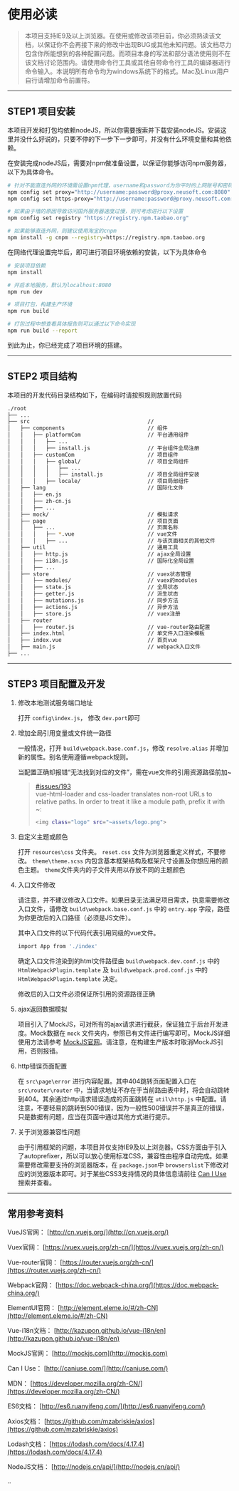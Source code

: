 # 使用必读

> 本项目支持IE9及以上浏览器。在使用或修改该项目前，你必须熟读该文档，以保证你不会再接下来的修改中出现BUG或其他未知问题。该文档尽力包含你所能想到的各种配置问题。而项目本身的写法和部分语法使用则不在该文档讨论范围内。请使用命令行工具或其他自带命令行工具的编译器进行命令输入。本说明所有命令均为windows系统下的格式。Mac及Linux用户自行请增加命令前置符。

***

## **STEP1 项目安装**
本项目开发和打包均依赖nodeJS，所以你需要搜索并下载安装nodeJS。安装这里并没什么好说的，只要不停的下一步下一步即可，并没有什么环境变量和其他依赖。

在安装完成nodeJS后，需要对npm做准备设置，以保证你能够访问npm服务器，以下为具体命令。

``` bash
# 针对不能直连外网的环境需设置npm代理，username和password为你平时的上网账号和密码
npm config set proxy="http://username:password@proxy.neusoft.com:8080"
npm config set https-proxy="http://username:password@proxy.neusoft.com:8080"

# 如果由于墙的原因导致访问国外服务器速度过慢，则可考虑进行以下设置
npm config set registry "https://registry.npm.taobao.org"

# 如果能够直连外网，则建议使用淘宝的cnpm
npm install -g cnpm --registry=https://registry.npm.taobao.org

```

在网络代理设置完毕后，即可进行项目环境依赖的安装，以下为具体命令

``` bash
# 安装项目依赖
npm install

# 开启本地服务，默认为localhost:8080
npm run dev

# 项目打包，构建生产环境
npm run build

# 打包过程中想查看具体报告则可以通过以下命令实现
npm run build --report
```
到此为止，你已经完成了项目环境的搭建。

***

## **STEP2 项目结构**
本项目的开发代码目录结构如下，在编码时请按照规则放置代码

``` bash
./root
├── ...
├── src                                     // 
│   ├── components                          // 组件
│   │   ├── platformCom                     // 平台通用组件
│   │   │   ├── ...
│   │   │   ├── install.js                  // 平台组件全局注册
│   │   ├── customCom                       // 项目组件
│   │   │   ├── global/                     // 项目全局组件
│   │   │   │   ├── ...     
│   │   │   │   ├── install.js              // 项目全局组件安装
│   │   │   ├── locale/                     // 项目局部组件
│   ├── lang                                // 国际化文件
│   │   ├── en.js                           
│   │   ├── zh-cn.js
│   │   ├── ...
│   ├── mock/                               // 模拟请求
│   ├── page                                // 项目页面
│   │   ├── ...                             // 页面名称
│   │   │   ├── *.vue                       // vue文件
│   │   │   ├── ...                         // 与该页面相关的其他文件
│   ├── util                                // 通用工具
│   │   ├── http.js                         // ajax全局设置
│   │   ├── i18n.js                         // 国际化全局设置
│   │   ├── ...
│   ├── store                               // vuex状态管理
│   │   ├── modules/                        // vuex的modules
│   │   ├── state.js                        // 全局状态
│   │   ├── getter.js                       // 派生状态
│   │   ├── mutations.js                    // 同步方法
│   │   ├── actions.js                      // 异步方法
│   │   ├── store.js                        // vuex注册
│   ├── router
│   │   ├── router.js                       // vue-router路由配置
│   ├── index.html                          // 单文件入口渲染模板
│   ├── index.vue                           // 首页vue
│   ├── main.js                             // webpack入口文件
├── ...
```

***

## **STEP3 项目配置及开发**

1. 修改本地测试服务端口地址

    打开 `config\index.js`， 修改 `dev.port`即可

2. 增加全局引用变量或文件统一路径

    一般情况，打开 `build\webpack.base.conf.js`，修改 `resolve.alias` 并增加新的属性。别名使用遵循webpack规则。
    
    当配置正确却报错“无法找到对应的文件”，需在vue文件的引用资源路径前加~
    >[#issues/193](https://github.com/vuejs/vue-loader/issues/193)  
    vue-html-loader and css-loader translates non-root URLs to relative paths. In order to treat it like a module path, prefix it with ~:
    > ``` bash 
    ><img class="logo" src="~assets/logo.png">
    >```

3. 自定义主题或颜色
    
    打开 `resources\css` 文件夹。 `reset.css` 文件为浏览器重定义样式，不要修改。 `theme\theme.scss` 内包含基本框架结构及框架尺寸设置及你想应用的颜色主题。 `theme`文件夹内的子文件夹用以存放不同的主题颜色

4. 入口文件修改

    请注意，并不建议修改入口文件。如果目录无法满足项目需求，执意需要修改入口文件，请修改 `build\webpack.base.conf.js` 中的 `entry.app` 字段，路径为你更改后的入口路径（必须是JS文件）。
    
    其中入口文件的以下代码代表引用同级的vue文件。
    ``` bash
    import App from './index'
    ```
    确定入口文件渲染到的html文件路径由 `build\webpack.dev.conf.js` 中的 `HtmlWebpackPlugin.template` 及  `build\webpack.prod.conf.js` 中的 `HtmlWebpackPlugin.template` 决定。

    修改后的入口文件必须保证所引用的资源路径正确

5. ajax返回数据模拟

    项目引入了MockJS，可对所有的ajax请求进行截获，保证独立于后台开发进度。Mock数据在 `mock` 文件夹内，参照已有文件进行编写即可。MockJS详细使用方法请参考 [MockJS官网](http://mockjs.com)。请注意，在构建生产版本时取消MockJS引用，否则报错。

6. http错误页面配置

    在 `src\page\error` 进行内容配置。其中404跳转页面配置入口在 `src\router\router` 中，当请求地址不存在于当前路由表中时，将会自动跳转到404。其余通过http请求错误造成的页面跳转在 `util\http.js` 中配置。请注意，不要轻易的跳转到500错误，因为一般性500错误并不是真正的错误，只是数据有问题，应当在页面中通过其他方式进行提示。

7. 关于浏览器兼容性问题

    由于引用框架的问题，本项目并仅支持IE9及以上浏览器。CSS方面由于引入了autoprefixer，所以可以放心使用标准CSS，兼容性由程序自动完成。如果需要修改需要支持的浏览器版本，在 `package.json`中 `browserslist`下修改对应的浏览器版本即可。对于某些CSS3支持情况的具体信息请前往 [Can I Use](http://caniuse.com/) 搜索并查看。

***

## **常用参考资料**

VueJS官网： [http://cn.vuejs.org/](http://cn.vuejs.org/)

Vuex官网： [https://vuex.vuejs.org/zh-cn/](https://vuex.vuejs.org/zh-cn/)

Vue-router官网： [https://router.vuejs.org/zh-cn/](https://router.vuejs.org/zh-cn/)

Webpack官网： [https://doc.webpack-china.org/](https://doc.webpack-china.org/)

ElementUI官网： [http://element.eleme.io/#/zh-CN](http://element.eleme.io/#/zh-CN)

Vue-i18n文档： [http://kazupon.github.io/vue-i18n/en](http://kazupon.github.io/vue-i18n/en)

MockJS官网： [http://mockjs.com](http://mockjs.com)

Can I Use： [http://caniuse.com/](http://caniuse.com/)

MDN： [https://developer.mozilla.org/zh-CN/](https://developer.mozilla.org/zh-CN/)

ES6文档： [http://es6.ruanyifeng.com/](http://es6.ruanyifeng.com/)

Axios文档： [https://github.com/mzabriskie/axios](https://github.com/mzabriskie/axios)

Lodash文档： [https://lodash.com/docs/4.17.4](https://lodash.com/docs/4.17.4)

NodeJS文档： [http://nodejs.cn/api/](http://nodejs.cn/api/)
    
..